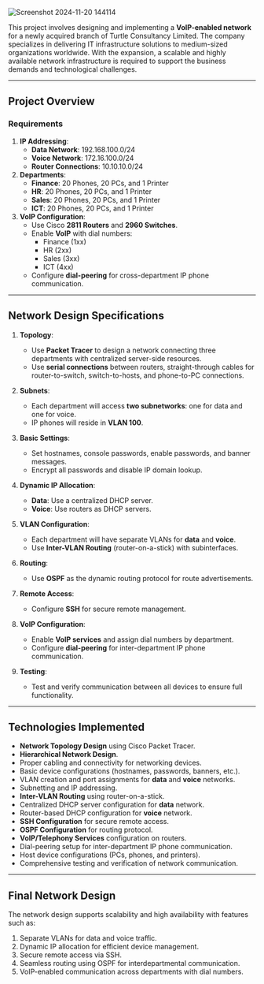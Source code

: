 ![Screenshot 2024-11-20 144114](https://github.com/user-attachments/assets/3c4902d0-e7b8-4b22-b396-70fd0fb372c4)

This project involves designing and implementing a **VoIP-enabled network** for a newly acquired branch of Turtle Consultancy Limited. The company specializes in delivering IT infrastructure solutions to medium-sized organizations worldwide. With the expansion, a scalable and highly available network infrastructure is required to support the business demands and technological challenges.

---

## **Project Overview**

### **Requirements**
1. **IP Addressing**:
   - **Data Network**: 192.168.100.0/24
   - **Voice Network**: 172.16.100.0/24
   - **Router Connections**: 10.10.10.0/24
2. **Departments**:
   - **Finance**: 20 Phones, 20 PCs, and 1 Printer
   - **HR**: 20 Phones, 20 PCs, and 1 Printer
   - **Sales**: 20 Phones, 20 PCs, and 1 Printer
   - **ICT**: 20 Phones, 20 PCs, and 1 Printer
3. **VoIP Configuration**:
   - Use Cisco **2811 Routers** and **2960 Switches**.
   - Enable **VoIP** with dial numbers:
     - Finance (1xx)
     - HR (2xx)
     - Sales (3xx)
     - ICT (4xx)
   - Configure **dial-peering** for cross-department IP phone communication.

---

## **Network Design Specifications**

1. **Topology**:
   - Use **Packet Tracer** to design a network connecting three departments with centralized server-side resources.
   - Use **serial connections** between routers, straight-through cables for router-to-switch, switch-to-hosts, and phone-to-PC connections.

2. **Subnets**:
   - Each department will access **two subnetworks**: one for data and one for voice.
   - IP phones will reside in **VLAN 100**.

3. **Basic Settings**:
   - Set hostnames, console passwords, enable passwords, and banner messages.
   - Encrypt all passwords and disable IP domain lookup.

4. **Dynamic IP Allocation**:
   - **Data**: Use a centralized DHCP server.
   - **Voice**: Use routers as DHCP servers.

5. **VLAN Configuration**:
   - Each department will have separate VLANs for **data** and **voice**.
   - Use **Inter-VLAN Routing** (router-on-a-stick) with subinterfaces.

6. **Routing**:
   - Use **OSPF** as the dynamic routing protocol for route advertisements.

7. **Remote Access**:
   - Configure **SSH** for secure remote management.

8. **VoIP Configuration**:
   - Enable **VoIP services** and assign dial numbers by department.
   - Configure **dial-peering** for inter-department IP phone communication.

9. **Testing**:
   - Test and verify communication between all devices to ensure full functionality.

---

## **Technologies Implemented**

- **Network Topology Design** using Cisco Packet Tracer.
- **Hierarchical Network Design**.
- Proper cabling and connectivity for networking devices.
- Basic device configurations (hostnames, passwords, banners, etc.).
- VLAN creation and port assignments for **data** and **voice** networks.
- Subnetting and IP addressing.
- **Inter-VLAN Routing** using router-on-a-stick.
- Centralized DHCP server configuration for **data** network.
- Router-based DHCP configuration for **voice** network.
- **SSH Configuration** for secure remote access.
- **OSPF Configuration** for routing protocol.
- **VoIP/Telephony Services** configuration on routers.
- Dial-peering setup for inter-department IP phone communication.
- Host device configurations (PCs, phones, and printers).
- Comprehensive testing and verification of network communication.

---

## **Final Network Design**
The network design supports scalability and high availability with features such as:
1. Separate VLANs for data and voice traffic.
2. Dynamic IP allocation for efficient device management.
3. Secure remote access via SSH.
4. Seamless routing using OSPF for interdepartmental communication.
5. VoIP-enabled communication across departments with dial numbers.
